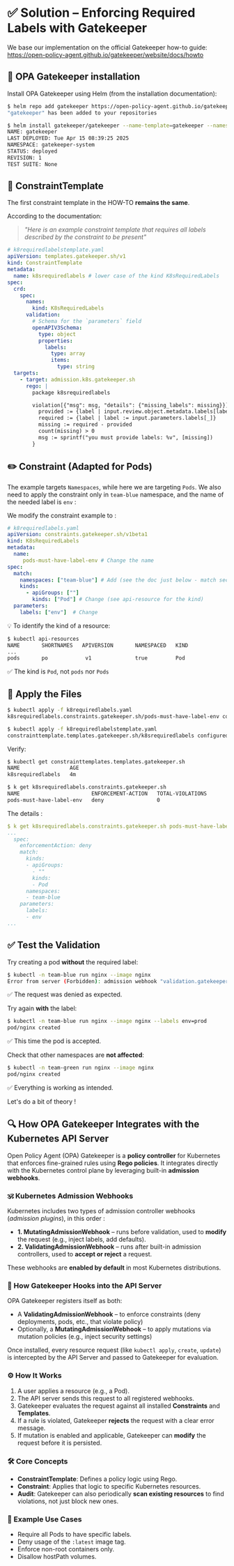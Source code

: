 # ✅ Solution – Enforcing Required Labels with Gatekeeper

We base our implementation on the official Gatekeeper how-to guide:
https://open-policy-agent.github.io/gatekeeper/website/docs/howto

## 🔧 OPA Gatekeeper installation

Install OPA Gatekeeper using Helm (from the installation documentation):

```bash
$ helm repo add gatekeeper https://open-policy-agent.github.io/gatekeeper/charts
"gatekeeper" has been added to your repositories

$ helm install gatekeeper/gatekeeper --name-template=gatekeeper --namespace gatekeeper-system --create-namespace
NAME: gatekeeper
LAST DEPLOYED: Tue Apr 15 08:39:25 2025
NAMESPACE: gatekeeper-system
STATUS: deployed
REVISION: 1
TEST SUITE: None
```

## 📐 ConstraintTemplate

The first constraint template in the HOW-TO **remains the same**. 

According to the documentation:

> *"Here is an example constraint template that requires all labels described by the constraint to be present"*

```yaml
# k8requiredlabelstemplate.yaml 
apiVersion: templates.gatekeeper.sh/v1
kind: ConstraintTemplate
metadata:
  name: k8srequiredlabels # lower case of the kind K8sRequiredLabels
spec:
  crd:
    spec:
      names:
        kind: K8sRequiredLabels
      validation:
        # Schema for the `parameters` field
        openAPIV3Schema:
          type: object
          properties:
            labels:
              type: array
              items:
                type: string
  targets:
    - target: admission.k8s.gatekeeper.sh
      rego: |
        package k8srequiredlabels

        violation[{"msg": msg, "details": {"missing_labels": missing}}] {
          provided := {label | input.review.object.metadata.labels[label]}
          required := {label | label := input.parameters.labels[_]}
          missing := required - provided
          count(missing) > 0
          msg := sprintf("you must provide labels: %v", [missing])
        }
```

## ✏️ Constraint (Adapted for Pods)

The example targets `Namespaces`, while here we are targeting `Pods`. We also need to apply the constraint only in `team-blue` namespace, and the name of the needed label is `env` :

We modify the constraint example to :

```yaml
# k8requiredlabels.yaml 
apiVersion: constraints.gatekeeper.sh/v1beta1
kind: K8sRequiredLabels
metadata:
  name: 
     pods-must-have-label-env # Change the name
spec:
  match:
    namespaces: ["team-blue"] # Add (see the doc just below - match section)
    kinds:
      - apiGroups: [""]
        kinds: ["Pod"] # Change (see api-resource for the kind)
  parameters:
    labels: ["env"]  # Change
```

💡 To identify the kind of a resource:
```bash
$ kubectl api-resources
NAME       SHORTNAMES   APIVERSION       NAMESPACED   KIND
...
pods       po            v1              true         Pod
```
✅ The kind is `Pod`, not `pods` nor `Pods`

## 🚀 Apply the Files

```bash
$ kubectl apply -f k8requiredlabels.yaml
k8srequiredlabels.constraints.gatekeeper.sh/pods-must-have-label-env configured

$ kubectl apply -f k8requiredlabelstemplate.yaml
constrainttemplate.templates.gatekeeper.sh/k8srequiredlabels configured
```

Verify:
```bash
$ kubectl get constrainttemplates.templates.gatekeeper.sh
NAME                AGE
k8srequiredlabels   4m

$ k get k8srequiredlabels.constraints.gatekeeper.sh 
NAME                       ENFORCEMENT-ACTION   TOTAL-VIOLATIONS
pods-must-have-label-env   deny                 0
```

The details :

```yaml
$ k get k8srequiredlabels.constraints.gatekeeper.sh pods-must-have-label-env -o yaml 
...
  spec:
    enforcementAction: deny
    match:
      kinds:
      - apiGroups:
        - ""
        kinds:
        - Pod
      namespaces:
      - team-blue
    parameters:
      labels:
      - env
...
```

## ✅ Test the Validation

Try creating a pod **without** the required label:
```bash
$ kubectl -n team-blue run nginx --image nginx
Error from server (Forbidden): admission webhook "validation.gatekeeper.sh" denied the request: [pods-must-have-label-env] you must provide labels: {"env"}
```
✅ The request was denied as expected.

Try again **with** the label:
```bash
$ kubectl -n team-blue run nginx --image nginx --labels env=prod
pod/nginx created
```
✅ This time the pod is accepted.

Check that other namespaces are **not affected**:
```bash
$ kubectl -n team-green run nginx --image nginx
pod/nginx created
```
✅ Everything is working as intended.

Let's do a bit of theory !

## 🔍 How OPA Gatekeeper Integrates with the Kubernetes API Server

Open Policy Agent (OPA) Gatekeeper is a **policy controller** for Kubernetes that enforces fine-grained rules using **Rego policies**. It integrates directly with the Kubernetes control plane by leveraging built-in **admission webhooks**.

### 🕉 Kubernetes Admission Webhooks

Kubernetes includes two types of admission controller webhooks (*admission plugins*), in this order :

- **1. MutatingAdmissionWebhook** – runs before validation, used to **modify** the request (e.g., inject labels, add defaults).
- **2. ValidatingAdmissionWebhook** – runs after built-in admission controllers, used to **accept or reject** a request.

These webhooks are **enabled by default** in most Kubernetes distributions.

### 🔗 How Gatekeeper Hooks into the API Server

OPA Gatekeeper registers itself as both:

- A **ValidatingAdmissionWebhook** – to enforce constraints (deny deployments, pods, etc., that violate policy)
- Optionally, a **MutatingAdmissionWebhook** – to apply mutations via mutation policies (e.g., inject security settings)

Once installed, every resource request (like `kubectl apply`, `create`, `update`) is intercepted by the API Server and passed to Gatekeeper for evaluation.

### ⚙️ How It Works

1. A user applies a resource (e.g., a Pod).
2. The API server sends this request to all registered webhooks.
3. Gatekeeper evaluates the request against all installed **Constraints** and **Templates**.
4. If a rule is violated, Gatekeeper **rejects** the request with a clear error message.
5. If mutation is enabled and applicable, Gatekeeper can **modify** the request before it is persisted.

### 🛠️ Core Concepts

- **ConstraintTemplate**: Defines a policy logic using Rego.
- **Constraint**: Applies that logic to specific Kubernetes resources.
- **Audit**: Gatekeeper can also periodically **scan existing resources** to find violations, not just block new ones.

### 📘 Example Use Cases

- Require all Pods to have specific labels.
- Deny usage of the `:latest` image tag.
- Enforce non-root containers only.
- Disallow hostPath volumes.
